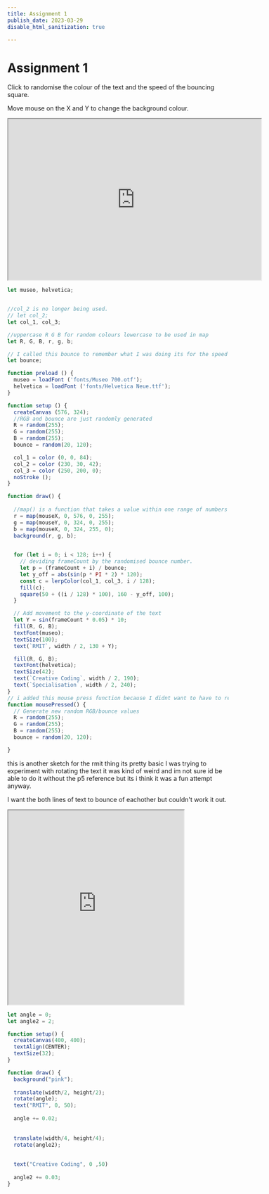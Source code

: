 ```yaml
---
title: Assignment 1
publish_date: 2023-03-29
disable_html_sanitization: true

---
```

# Assignment 1



Click to randomise the colour of the text and the speed of the bouncing square.

Move mouse on the X and Y to change the background colour.

<iframe width="576" height="366" src="https://editor.p5js.org/MeowingDavis/full/QM6ICBQuE"></iframe>


```javascript
let museo, helvetica;


//col_2 is no longer being used.
// let col_2;
let col_1, col_3;

//uppercase R G B for random colours lowercase to be used in map 
let R, G, B, r, g, b;

// I called this bounce to remember what I was doing its for the speed of the jumping square 
let bounce;

function preload () {
  museo = loadFont ('fonts/Museo 700.otf');
  helvetica = loadFont ('fonts/Helvetica Neue.ttf');
}

function setup () {
  createCanvas (576, 324);
  //RGB and bounce are just randomly generated
  R = random(255);
  G = random(255);
  B = random(255);
  bounce = random(20, 120);

  col_1 = color (0, 0, 84);
  col_2 = color (230, 30, 42);
  col_3 = color (250, 200, 0);
  noStroke ();
}

function draw() {
  
  //map() is a function that takes a value within one range of numbers and maps it to a corresponding value in a different range of numbers.
  r = map(mouseX, 0, 576, 0, 255);
  g = map(mouseY, 0, 324, 0, 255);
  b = map(mouseX, 0, 324, 255, 0);
  background(r, g, b);
   

  for (let i = 0; i < 128; i++) {
    // deviding frameCount by the randomised bounce number.
    let p = (frameCount + i) / bounce;
    let y_off = abs(sin(p * PI * 2) * 120);
    const c = lerpColor(col_1, col_3, i / 128);
    fill(c);
    square(50 + ((i / 128) * 100), 160 - y_off, 100);
  }

  // Add movement to the y-coordinate of the text
  let Y = sin(frameCount * 0.05) * 10;
  fill(R, G, B);
  textFont(museo);
  textSize(100);
  text(`RMIT`, width / 2, 130 + Y);

  fill(R, G, B);
  textFont(helvetica);
  textSize(42);
  text(`Creative Coding`, width / 2, 190);
  text(`Specialisation`, width / 2, 240);
}
// i added this mouse press function because I didnt want to have to refresh the page every time i wanted to randomise the colour of the text and speed of the bounce.
function mousePressed() {
  // Generate new random RGB/bounce values
  R = random(255);
  G = random(255);
  B = random(255);
  bounce = random(20, 120);

}
```



this is another sketch for the rmit thing its pretty basic I was trying to experiment with rotating the text it was kind of weird and im not sure id be able to do it without the p5 reference but its i think it was a fun attempt anyway.

I want the both lines of text to bounce of eachother but couldn't work it out.


<iframe width="400" height="442" src="https://editor.p5js.org/MeowingDavis/full/LceeocLfy"></iframe>

```javascript
let angle = 0;
let angle2 = 2;

function setup() {
  createCanvas(400, 400);
  textAlign(CENTER);
  textSize(32);
}

function draw() {
  background("pink");
  
  translate(width/2, height/2);
  rotate(angle);
  text("RMIT", 0, 50);
  
  angle += 0.02;
  
  
  translate(width/4, height/4);
  rotate(angle2);
  
  
  text("Creative Coding", 0 ,50)
  
  angle2 += 0.03;
}
```